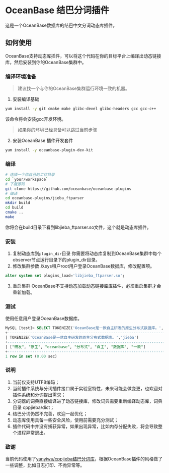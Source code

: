 # OceanBase 结巴分词插件
这是一个OceanBase数据库的结巴中文分词动态库插件。

## 如何使用
OceanBase支持动态库插件，可以将这个代码在你的目标平台上编译出动态链接库，然后安装到你的OceanBase集群中。

### 编译环境准备
> 建议找一个与你的OceanBase集群运行环境一致的机器。

1. 安装编译基础
```bash
yum install -y git cmake make glibc-devel glibc-headers gcc gcc-c++
```
该命令将会安装gcc开发环境。

> 如果你的环境已经具备可以跳过当前步骤

2. 安装OceanBase 插件开发套件
```bash
yum install -y oceanbase-plugin-dev-kit
```

### 编译

```bash
# 选择一个你自己的工作目录
cd `your/workspace`
# 下载源码
git clone https://github.com/oceanbase/oceanbase-plugins
# 编译
cd oceanbase-plugins/jieba_ftparser
mkdir build
cd build
cmake ..
make
```
你将会在build目录下看到libjieba_ftparser.so文件，这个就是动态库插件。

### 安装
1. 复制动态库到`plugin_dir`目录
你需要将动态库复制到OceanBase集群中每个observer节点运行目录下的plugin_dir目录。
2. 修改集群参数
以sys租户root用户登录OceanBase数据库，修改配置项。
```sql
alter system set plugins_load='libjieba_ftparser.so';
```
3. 重启集群
OceanBase不支持动态加载动态链接库库插件，必须重启集群才会重新加载。

### 测试
使用任意用户登录OceanBase数据库。
```sql
MySQL [test]> SELECT TOKENIZE('OceanBase是一款自主研发的原生分布式数据库。','jieba');
+----------------------------------------------------------------------------------+
| TOKENIZE('OceanBase是一款自主研发的原生分布式数据库。','jieba')                  |
+----------------------------------------------------------------------------------+
| ["研发", "原生", "oceanbase", "分布式", "自主", "数据库", "一款"]                |
+----------------------------------------------------------------------------------+
1 row in set (0.00 sec)
```

### 说明
1. 当前仅支持UTF8编码；
2. 当前插件系统与分词插件接口属于实验室特性，未来可能会做变更，也欢迎对插件系统和分词提出需求；
3. 分词器的词典直接编译进了动态链接库，修改词典需要重新编译动态库，词典目录 cppjieba/dict；
4. 结巴分词仍然不完善，欢迎一起优化；
5. 动态库使用具备一些安全风险，使用前需要充分测试；
6. 插件代码中并没有捕获异常，如果出现异常，比如内存分配失败，将会导致整个进程异常退出。

### 致谢
当前代码使用了[yanyiwu/cppjieba结巴分词库](https://github.com/yanyiwu/cppjieba)，根据OceanBase插件的风格做了一些调整，比如日志打印、不抛异常等。
